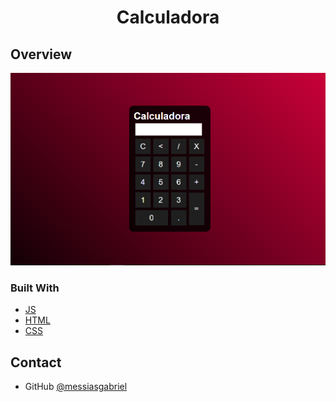 
<h1 align="center">Calculadora</h1>

<!-- OVERVIEW -->

## Overview

![screenshot](https://raw.githubusercontent.com/messiasgabriel/Calculadora/main/Screenshot.png)

### Built With

<!-- This section should list any major frameworks that you built your project using. Here are a few examples.-->

- [JS](https://www.javascript.com/)
- [HTML](https://dev.w3.org/html5/spec-LC/)
- [CSS](https://www.w3.org/Style/CSS/specs.en.html)

## Contact

- GitHub [@messiasgabriel](https://github.com/messiasgabriel)



